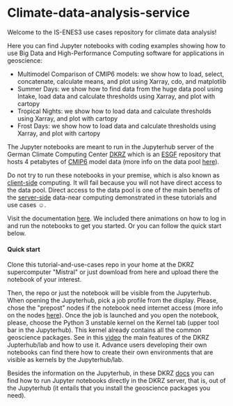 # Climate-data-analysis-service

Welcome to the IS-ENES3 use cases repository for climate data analysis!

Here you can find Jupyter notebooks with coding examples showing how to use Big Data and High-Performance Computing software for applications in geoscience: 

- Multimodel Comparison of CMIP6 models: we show how to load, select, concatenate, calculate means, and plot using Xarray, cdo, and matplotlib
- Summer Days: we show how to find data from the huge data pool using Intake, load data and calculate thresholds using Xarray, and plot with cartopy
- Tropical Nights: we show how to load data and calculate thresholds using Xarray, and plot with cartopy
- Frost Days: we show how to load data and calculate thresholds using Xarray, and plot with cartopy

The Jupyter notebooks are meant to run in the Jupyterhub server of the German Climate Computing Center [DKRZ](https://www.dkrz.de/) which is an [ESGF](https://esgf.llnl.gov/) repository that hosts 4 petabytes of [CMIP6](https://pcmdi.llnl.gov/CMIP6/) model data (more info on the data pool [here](https://www.dkrz.de/up/services/data-management/cmip-data-pool)). 

Do not try to run these notebooks in your premise, which is also known as [client-side](https://en.wikipedia.org/wiki/Client-side) computing. It will fail because you will not have direct access to the data pool. Direct access to the data pool is one of the main benefits of the [server-side](https://en.wikipedia.org/wiki/Server-side) data-near computing demonstrated in these tutorials and use cases :relaxed:. 

Visit the documentation [here](http://mipdata.gitlab-pages.dkrz.de/tutorials-and-use-cases/). We included there animations on how to log in and run the notebooks to get you started. Or you can follow the quick start below.

#### Quick start

Clone this tutorial-and-use-cases repo in your home at the DKRZ supercomputer "Mistral" or just download from here and upload there the notebook of your interest. 

Then, the repo or just the notebook will be visible from the Jupyterhub. When opening the Jupyterhub, pick a job profile from the display. Please, chose the "prepost" nodes if the notebook need internet access (more info on the nodes [here](https://www.dkrz.de/up/systems/mistral/running-jobs/partitions-and-limits)). Once the job is launched and you open the notebook, please, choose the Python 3 unstable kernel on the Kernel tab (upper tool bar in the Jupyterhub). This kernel already contains all the common geoscience packages. See in this [video](https://youtu.be/f0wZX9i0uWQ) the main features of the DKRZ Jupterhub/lab and how to use it. Advance users developing their own notebooks can find there how to create their own environments that are visible as kernels by the Jupyterhub/lab. 

Besides the information on the Jupyterhub, in these DKRZ [docs](https://www.dkrz.de/up/systems/mistral/programming/jupyter-notebook) you can find how to run Jupyter notebooks directly in the DKRZ server, that is, out of the Jupyterhub (it entails that you install the geoscience packages you need). 

